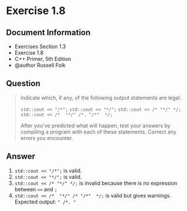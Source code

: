# Exercise 1.8

## Document Information

- Exercises Section 1.3
- Exercise 1.8
- C++ Primer, 5th Edition
- @author Russell Folk

## Question

> Indicate which, if any, of the following output statements are legal:
>
> `std::cout << "/*";`
> `std::cout << "*/";`
> `std::cout << /* "*/" */;`
> `std::cout << /*  "*/" /*. "/*"  */;`
>
> After you've predicted what will happen, test your answers by compiling a program with each of these statements.
> Correct any errors you encounter.

## Answer

1. `std::cout << "/*";` is valid.
2. `std::cout << "*/";` is valid.
3. `std::cout << /* "*/" */;` is invalid because there is no expression between `<<` and `;`
4. `std::cout << /*  "*/" /* "/*"  */;` is valid but gives warnings. Expected output: `" /*. "`
